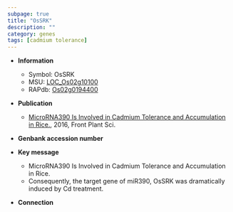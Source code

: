 ```yaml
---
subpage: true
title: "OsSRK"
description: ""
category: genes
tags: [cadmium tolerance]
---
```


* **Information**  
    + Symbol: OsSRK  
    + MSU: [LOC_Os02g10100](http://rice.plantbiology.msu.edu/cgi-bin/ORF_infopage.cgi?orf=LOC_Os02g10100)  
    + RAPdb: [Os02g0194400](http://rapdb.dna.affrc.go.jp/viewer/gbrowse_details/irgsp1?name=Os02g0194400)  

* **Publication**  
    + [MicroRNA390 Is Involved in Cadmium Tolerance and Accumulation in Rice.](http://www.ncbi.nlm.nih.gov/pubmed?term=MicroRNA390+Is+Involved+in+Cadmium+Tolerance+and+Accumulation+in+Rice.%5BTitle%5D), 2016, Front Plant Sci.

* **Genbank accession number**  

* **Key message**  
    + MicroRNA390 Is Involved in Cadmium Tolerance and Accumulation in Rice.
    + Consequently, the target gene of miR390, OsSRK was dramatically induced by Cd treatment.

* **Connection**  



